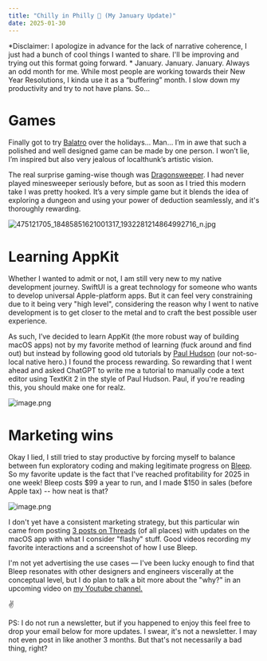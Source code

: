 ```yaml
---
title: "Chilly in Philly 🥶 (My January Update)"
date: 2025-01-30
---
```


*Disclaimer: I apologize in advance for the lack of narrative coherence, I just had a bunch of cool things I wanted to share. I'll be improving and trying out this format going forward.
*
January. January. January. Always an odd month for me. While most people are working towards their New Year Resolutions, I kinda use it as a “buffering” month. I slow down my productivity and try to not have plans. So…

# Games
Finally got to try [Balatro](https://www.playbalatro.com) over the holidays… Man… I’m in awe that such a polished and well designed game can be made by one person. I won’t lie, I’m inspired but also very jealous of localthunk’s artistic vision.

The real surprise gaming-wise though was [Dragonsweeper](https://danielben.itch.io/dragonsweeper). I had never played minesweeper seriously before, but as soon as I tried this modern take I was pretty hooked. It’s a very simple game but it blends the idea of exploring a dungeon and using your power of deduction seamlessly, and it's thoroughly rewarding.

![475121705_18485851621001317_1932281214864992716_n.jpg](/blog-images/41674-1.jpg)

# Learning AppKit
Whether I wanted to admit or not, I am still very new to my native development journey. SwiftUI is a great technology for someone who wants to develop universal Apple-platform apps. But it can feel very constraining due to it being very "high level", considering the reason why I went to native development is to get closer to the metal and to craft the best possible user experience.

As such, I’ve decided to learn AppKit (the more robust way of building macOS apps) not by my favorite method of learning (fuck around and find out) but instead by following good old tutorials by [Paul Hudson](https://www.hackingwithswift.com) (our not-so-local native hero.) I found the process rewarding. So rewarding that I went ahead and asked ChatGPT to write me a tutorial to manually code a text editor using TextKit 2 in the style of Paul Hudson. Paul, if you're reading this, you should make one for realz.

![image.png](/blog-images/41674-2.png)

# Marketing wins
Okay I lied, I still tried to stay productive by forcing myself to balance between fun exploratory coding and making legitimate progress on [Bleep](https://bleep.is). So my favorite update is the fact that I've reached profitability for 2025 in one week! Bleep costs $99 a year to run, and I made $150 in sales (before Apple tax) -- how neat is that?

![image.png](/blog-images/41674-3.png)

I don't yet have a consistent marketing strategy, but this particular win came from posting [3 posts on Threads](https://www.threads.net/@rnmp) (of all places) with updates on the macOS app with what I consider "flashy" stuff. Good videos recording my favorite interactions and a screenshot of how I use Bleep.

I'm not yet advertising the use cases — I've been lucky enough to find that Bleep resonates with other designers and engineers viscerally at the conceptual level, but I do plan to talk a bit more about the "why?" in an upcoming video on [my Youtube channel.](https://www.youtube.com/@rolobuilds)

✌️

PS: I do not run a newsletter, but if you happened to enjoy this feel free to drop your email below for more updates. I swear, it's not a newsletter. I may not even post in like another 3 months. But that's not necessarily a bad thing, right?
